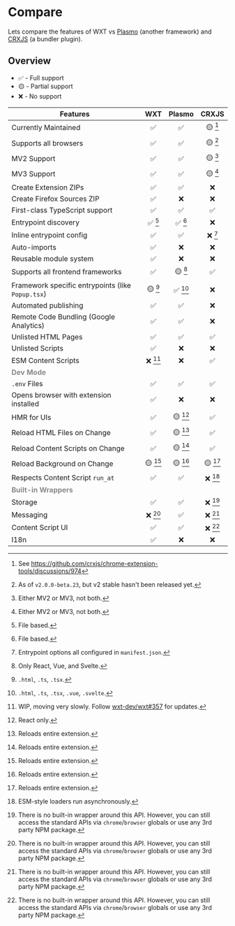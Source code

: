 # Compare

Lets compare the features of WXT vs [Plasmo](https://docs.plasmo.com/framework) (another framework) and [CRXJS](https://crxjs.dev/vite-plugin) (a bundler plugin).

## Overview

- ✅ - Full support
- 🟡 - Partial support
- ❌ - No support

| Features                                                |   WXT   | Plasmo  |  CRXJS  |
| ------------------------------------------------------- | :-----: | :-----: | :-----: |
| Currently Maintained                                    |   ✅    |   ✅    | 🟡 [^m] |
| Supports all browsers                                   |   ✅    |   ✅    | 🟡 [^j] |
| MV2 Support                                             |   ✅    |   ✅    | 🟡 [^a] |
| MV3 Support                                             |   ✅    |   ✅    | 🟡 [^a] |
| Create Extension ZIPs                                   |   ✅    |   ✅    |   ❌    |
| Create Firefox Sources ZIP                              |   ✅    |   ❌    |   ❌    |
| First-class TypeScript support                          |   ✅    |   ✅    |   ✅    |
| Entrypoint discovery                                    | ✅ [^b] | ✅ [^b] |   ❌    |
| Inline entrypoint config                                |   ✅    |   ✅    | ❌ [^i] |
| Auto-imports                                            |   ✅    |   ❌    |   ❌    |
| Reusable module system                                  |   ✅    |   ❌    |   ❌    |
| Supports all frontend frameworks                        |   ✅    | 🟡 [^c] |   ✅    |
| Framework specific entrypoints (like `Popup.tsx`)       | 🟡 [^d] | ✅ [^e] |   ❌    |
| Automated publishing                                    |   ✅    |   ✅    |   ❌    |
| Remote Code Bundling (Google Analytics)                 |   ✅    |   ✅    |   ❌    |
| Unlisted HTML Pages                                     |   ✅    |   ✅    |   ✅    |
| Unlisted Scripts                                        |   ✅    |   ❌    |   ❌    |
| ESM Content Scripts                                     | ❌ [^l] |   ❌    |   ✅    |
| <strong style="opacity: 50%">Dev Mode</strong>          |         |         |         |
| `.env` Files                                            |   ✅    |   ✅    |   ✅    |
| Opens browser with extension installed                  |   ✅    |   ❌    |   ❌    |
| HMR for UIs                                             |   ✅    | 🟡 [^f] |   ✅    |
| Reload HTML Files on Change                             |   ✅    | 🟡 [^g] |   ✅    |
| Reload Content Scripts on Change                        |   ✅    | 🟡 [^g] |   ✅    |
| Reload Background on Change                             | 🟡 [^g] | 🟡 [^g] | 🟡 [^g] |
| Respects Content Script `run_at`                        |   ✅    |   ✅    | ❌ [^h] |
| <strong style="opacity: 50%">Built-in Wrappers</strong> |         |         |         |
| Storage                                                 |   ✅    |   ✅    | ❌ [^k] |
| Messaging                                               | ❌ [^k] |   ✅    | ❌ [^k] |
| Content Script UI                                       |   ✅    |   ✅    | ❌ [^k] |
| I18n                                                    |   ✅    |   ❌    |   ❌    |

[^a]: Either MV2 or MV3, not both.

[^b]: File based.

[^c]: Only React, Vue, and Svelte.

[^d]: `.html`, `.ts`, `.tsx`.

[^e]: `.html`, `.ts`, `.tsx`, `.vue`, `.svelte`.

[^f]: React only.

[^g]: Reloads entire extension.

[^h]: ESM-style loaders run asynchronously.

[^i]: Entrypoint options all configured in `manifest.json`.

[^j]: As of `v2.0.0-beta.23`, but v2 stable hasn't been released yet.

[^k]: There is no built-in wrapper around this API. However, you can still access the standard APIs via `chrome`/`browser` globals or use any 3rd party NPM package.

[^l]: WIP, moving very slowly. Follow [wxt-dev/wxt#357](https://github.com/wxt-dev/wxt/issues/357) for updates.

[^m]: See https://github.com/crxjs/chrome-extension-tools/discussions/974
